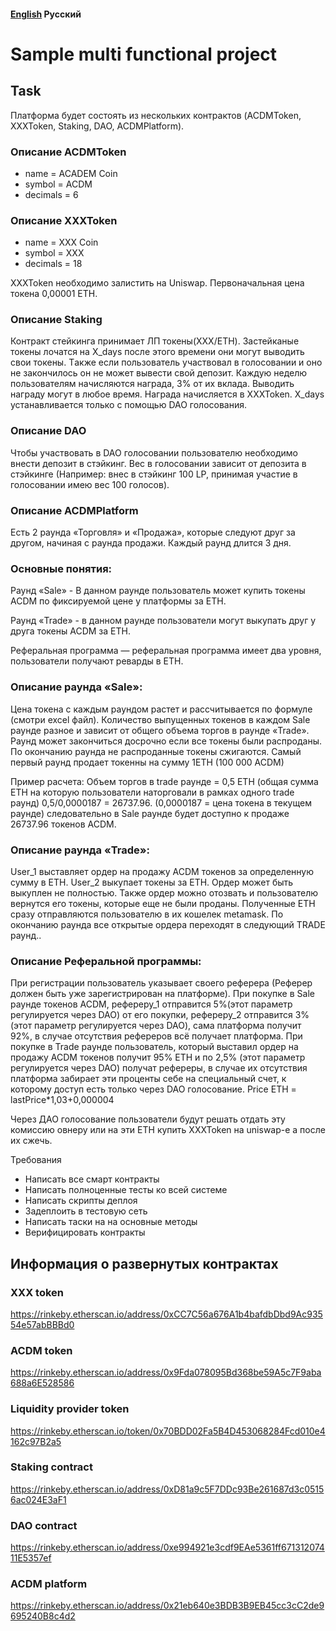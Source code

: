 #### [English](https://github.com/nikorgl/solidity/tree/main/7_platform) Русский
# Sample multi functional project

## Task
Платформа будет состоять из нескольких контрактов (ACDMToken, XXXToken, Staking, DAO, ACDMPlatform).
### Описание ACDMToken
- name = ACADEM Coin
- symbol = ACDM
- decimals = 6

### Описание XXXToken
- name = XXX Coin
- symbol = XXX
- decimals = 18

XXXToken необходимо залистить на Uniswap. Первоначальная цена токена 0,00001 ETH.

### Описание Staking
Контракт стейкинга принимает ЛП токены(XXX/ETH). 
Застейканые токены лочатся на X_days после этого времени они могут выводить свои токены.
Tакже если пользователь участвовал в голосовании и оно не закончилось он не может вывести свой депозит. 
Каждую неделю пользователям начисляются награда, 3% от их вклада. 
Выводить награду могут в любое время. Награда начисляется в XXXToken.
X_days устанавливается только с помощью DAO голосования.

### Описание DAO
Чтобы участвовать в DAO голосовании пользователю необходимо внести депозит в стэйкинг. 
Вес в голосовании зависит от депозита в стэйкинге 
(Например: внес в стэйкинг 100 LP, принимая участие в голосовании имею вес 100 голосов).


### Описание ACDMPlatform
Есть 2 раунда «Торговля» и «Продажа», которые следуют друг за другом, начиная с раунда продажи.
Каждый раунд длится 3 дня.

### Основные понятия:
Раунд «Sale» - В данном раунде пользователь может купить токены ACDM по фиксируемой цене у платформы за ETH.

Раунд «Trade» - в данном раунде пользователи могут выкупать друг у друга токены ACDM за ETH.

Реферальная программа — реферальная программа имеет два уровня, пользователи получают реварды в ETH.

### Описание раунда «Sale»:
Цена токена с каждым раундом растет и рассчитывается по формуле (смотри excel файл). 
Количество выпущенных токенов в каждом Sale раунде разное и зависит от общего объема торгов в раунде «Trade». 
Раунд может закончиться досрочно если все токены были распроданы. По окончанию раунда не распроданные токены сжигаются. 
Самый первый раунд продает токенны на сумму 1ETH (100 000 ACDM)

Пример расчета:
Объем торгов в trade раунде = 0,5 ETH (общая сумма ETH на которую пользователи наторговали в рамках одного trade раунд)
0,5/0,0000187 = 26737.96. (0,0000187 = цена токена в текущем раунде)
следовательно в Sale раунде будет доступно к продаже 26737.96 токенов ACDM.

### Описание раунда «Trade»:
User_1 выставляет ордер на продажу ACDM токенов за определенную сумму в ETH. 
User_2 выкупает токены за ETH. Ордер может быть выкуплен не полностью. 
Также ордер можно отозвать и пользователю вернутся его токены, которые еще не были проданы. 
Полученные ETH сразу отправляются пользователю в их кошелек metamask. 
По окончанию раунда все открытые ордера переходят в следующий TRADE раунд..

### Описание Реферальной программы:
При регистрации пользователь указывает своего реферера (Реферер должен быть уже зарегистрирован на платформе).
При покупке в Sale раунде токенов ACDM, рефереру_1 отправится 5%(этот параметр регулируется через DAO) от его покупки, 
рефереру_2 отправится 3%(этот параметр регулируется через DAO), сама платформа получит 92%, в случае отсутствия рефереров всё получает платформа.
При покупке в Trade раунде пользователь, который выставил ордер на продажу ACDM токенов получит 95% ETH и по 2,5% 
(этот параметр регулируется через DAO) получат рефереры, 
в случае их отсутствия платформа забирает эти проценты себе на специальный счет, к которому доступ есть только через DAO голосование. 
Price ETH = lastPrice*1,03+0,000004

Через ДАО голосование пользователи будут решать отдать эту комиссию овнеру 
или на эти ETH купить XXXToken на uniswap-е а после их сжечь.
    
Требования
- Написать все смарт контракты
- Написать полноценные тесты ко всей системе 
- Написать скрипты деплоя
- Задеплоить в тестовую сеть
- Написать таски на на основные методы
- Верифицировать контракты


## Информация о развернутых контрактах

### XXX token
https://rinkeby.etherscan.io/address/0xCC7C56a676A1b4bafdbDbd9Ac93554e57abBBBd0

### ACDM token
https://rinkeby.etherscan.io/address/0x9Fda078095Bd368be59A5c7F9aba688a6E528586

### Liquidity provider token
https://rinkeby.etherscan.io/token/0x70BDD02Fa5B4D453068284Fcd010e4162c97B2a5

### Staking contract
https://rinkeby.etherscan.io/address/0xD81a9c5F7DDc93Be261687d3c05156ac024E3aF1

### DAO contract
https://rinkeby.etherscan.io/address/0xe994921e3cdf9EAe5361ff67131207411E5357ef

### ACDM platform
https://rinkeby.etherscan.io/address/0x21eb640e3BDB3B9EB45cc3cC2de9695240B8c4d2
